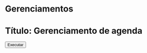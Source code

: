 # Gerenciamentos
<html>
    <head>
        <title>Lista Ligada</title>
        <meta charset="UTF-8">
        <script src="Metodos_Lista_Ligada.js"></script>
    <script src="Executa_Programa_Lista_Ligada.js"></script>
    </head>
    <body>
        <h1>Título: Gerenciamento de agenda</h1>
        <button type="button" onclick="Programa()">Executar</button>
        <p id="resultado"></p>
    </body>
    <script>
    /* A função No está incompleta
    
*/ //---------------------------------------------------------segunda parte-----------------------------------------------------------------------------------

function No(n,t) {
  this.nome = n;
  this.numero = t;
  this.prox = null;
}

function ListaLigada() {
    this.cabeca = null
}
ListaLigada.prototype.estaVazia = function() {
  if (this.cabeca === null) {
    return true;
  } else {
    return false;
  }
}

ListaLigada.prototype.tamanho = function() {
  var NoAtual = this.cabeca;
  var quantidade = 0;
  while (NoAtual !== null) { 
    quantidade++;  
    NoAtual = NoAtual.prox;
  }
  return quantidade;
};
ListaLigada.prototype.insereNaCabeca = function(n,t) {
  var NovoNo = new No(n,t);
  NovoNo.prox = this.cabeca;
  this.cabeca = NovoNo;  
};


ListaLigada.prototype.insereNoFim = function(valor) {
  var NovoNo = new No(valor);
  var NoAtual = this.cabeca;
  if (this.estaVazia()) {
    this.cabeca = NovoNo;
  } else {
    while (NoAtual.prox !== null) { 
      NoAtual = NoAtual.prox;
    }
    NoAtual.prox = NovoNo;    
  }
};

ListaLigada.prototype.insere = function(posicao, valor) {
  if ((posicao <= 0) | (posicao > (this.tamanho() + 1))) {
    return -1;
  }
  if (posicao == 1) {
    this.insereNaCabeca(valor);
    return 0;
  }  
  var NovoNo = new No(valor);
  var NoAtual = this.cabeca;
  var PosicaoAtual = 1;
  while (PosicaoAtual < (posicao - 1) ) { 
      NoAtual = NoAtual.prox;
      PosicaoAtual++;
  }
  NovoNo.prox = NoAtual.prox;
  NoAtual.prox = NovoNo;
  return 0;
};

ListaLigada.prototype.remove = function(n) {
  if (this.estaVazia()) {
    return -1;
  }
  if (this.cabeca.nome == n) {
    this.cabeca = this.cabeca.prox;
    return 0;
  }
  var NoAtual = this.cabeca;
  var NoAnt = null;
  while ((NoAtual.prox !== null) & (NoAtual.nome != n)) { 
    NoAnt = NoAtual;
    NoAtual = NoAtual.prox;
  }
  if (NoAtual.nome == n) { 
    NoAnt.prox = NoAtual.prox;
    return 0;
  } else {
    return -1;
  }
};

ListaLigada.prototype.removePosicao = function(n) {
  if ((n <= 0) | (posicao > this.tamanho())) {
    return -1;
  }
  var NoAtual = this.cabeca;
  var NoExcluido = null;
  if (n == 1) {
    this.cabeca = NoAtual.prox;
    return 0;
  }  
  var PosicaoAtual = 1;
  while (PosicaoAtual < (n - 1) ) { 
      NoAtual = NoAtual.prox;
      PosicaoAtual++;
  }
  NovoExcluido = NoAtual.prox;
  NoAtual.prox = NovoExcluido.prox;
  return 0;
};

ListaLigada.prototype.posicaoNo = function(valor) {
  if (this.estaVazia()) {
    return -1;
  }
  if (this.cabeca.info == valor) {
    return 1;
  }
  var NoAtual = this.cabeca;
  var NoAnt = null;
  var posicao = 1;
  while ((NoAtual.prox !== null) & (NoAtual.info != valor)) { 
    NoAnt = NoAtual;
    NoAtual = NoAtual.prox;
    posicao++;
  }
  if (NoAtual.info == valor) { 
    return posicao;
  } else {
    return -1;
  }  
};

ListaLigada.prototype.insereOrdenado = function(n, t) {
  var ordernar = new No(n, t);
   if (this.estaVazia()) {
    this.cabeca = ordernar;
    return 1;
  }
  if ( n<this.cabeca.nome ) {
    this.insereNaCabeca (n, t);
    return 2;
  }
  var Aux1, Aux2 ; 
  Aux1 = null;
  Aux2 = this.cabeca; 
  
  while ((Aux2.prox!== null ) && (n > Aux2.nome)) {
  Aux1 = Aux2;
  Aux2=Aux2.prox;
  }
  if (( Aux2.prox===null )&& (Aux2.nome<n)){
  Aux2.prox= ordernar;
  return 3;
  }
  else { 
  ordernar.prox=Aux1.prox ; 
  Aux1.prox = ordernar;
  return 4  ;
  }
};

ListaLigada.prototype.exibeLista = function() {
  var NoAtual = this.cabeca;
  var Texto="";
  Texto="";
  while (NoAtual !== null) { 
    Texto += ""+ NoAtual.nome +  "  :  " + NoAtual.numero + "</br></br>" ;  
    NoAtual = NoAtual.prox;
  }
  Texto += "";
  return Texto;
};

ListaLigada.prototype.Ordernar2 = function() {
  
var NoAtual = this.cabeca;

var Texto="";

Texto="";


 
 while (NoAtual !== ordernar) {
 NoAtual = NoAtual.prox;
 }

Texto += "" + NoAtual.nome +  "  :  " + NoAtual.idade +  " anos  </br></br>" ;
 NoAtual = NoAtual.prox;


  
Texto += "";

return Texto;


}; 
//-----------------------------------------------------------------terceira parte --------------------------------------------------------------------------------

function LimparTela() {
    document.getElementById("resultado").innerHTML = "";
} 
function Mostrar(Texto) {
    document.getElementById("resultado").innerHTML += Texto + "</br></br>";
}
function Menu() {
    var escolha;
    escolha = prompt ("      Menu - escolha uma das opções   \n" +
                         "1 - Inserir novo contato\n" +
                         "2 - Excluir contato\n" +
                         "3 - Procurar contato\n" +
                         "4 - Exibir todos os contato\n" +
                         "5 - Exibir todos os contato em ordem alfabética\n" +
                         "6 - Mostra a quantidade\n" +
                         "7 - Procurar contatos \n" +
                         "8 - Excluir tudo");
           return escolha;
           
}

function opcao1() {
  var  n, t;
  n = prompt("Digite o nome ");
  t = prompt("Digite o  numero");
  
  LLOrdenada.insereOrdenado(n, t);
  LL.insereNaCabeca(n,t);
  Mostrar("Contato inserido com sucesso");
  Mostrar("");
  
}

function opcao2() {
  var n;
  n = prompt("Informe um elemento para ser removido da lista");
  Mostrar("--- Remover um item da lista ---");
  if (LL.remove(n) === 0) {
    Mostrar("Contato removido com sucesso");
  } else {
    Mostrar("***ERRO: Contato não removido da lista");
  } 
}
function opcao3(){
 var valor;
  valor = prompt("Informe um elemento para ser localizado a posição na da lista");
  Mostrar("--- Retorna a posição de um item na lista ---");
  Mostrar("Posição do elemento na lista: " + LL.posicaoNo(valor));  
   
}
function opcao4() {
  Mostrar("Todos os Contatos");
  Mostrar(LL.exibeLista());

  }

function opcao5(){
    Mostrar(LLOrdenada.exibeLista()); 
}
function opcao6(){
Mostrar("--- Retorna o tamanho da lista ---");
  Mostrar("Quantidade de elementos da lista: " + LL.tamanho());
}
function opcao7(){
  var valor;
  valor = prompt("Informe um elemento para ser inserido no fim da lista");
  LL.insereNoFim(valor);
  Mostrar("--- Inserir no fim da lista ---");
  Mostrar("Elemento inserido no fim da lista");  
  }

function opcao8() {    
    LL.cabeca = null;
    Mostrar("Todos os dados foram excluídos!!!")
}

function Programa() {
    var opcao;
    var valor;
    var posicao;
    LimparTela();
    Mostrar("");
    opcao = Menu();
    switch (opcao) {
        case "1":
            opcao1("");
            break;
        case "2":
            opcao2();
            break;
        case "3":
            opcao3();
            break;
        case "4":
            opcao4();
            break;
        case "5":
            opcao5();
            break;
        case "6":
            opcao6();
            break;
        case "7":
            opcao7();
            break;
        case "8":
            opcao8();
            break;
        default:
            Mostrar("Selecione uma opção");
    }
}


var LL = new ListaLigada();
var LLOrdenada = new ListaLigada();
    
    </script>
</html>
